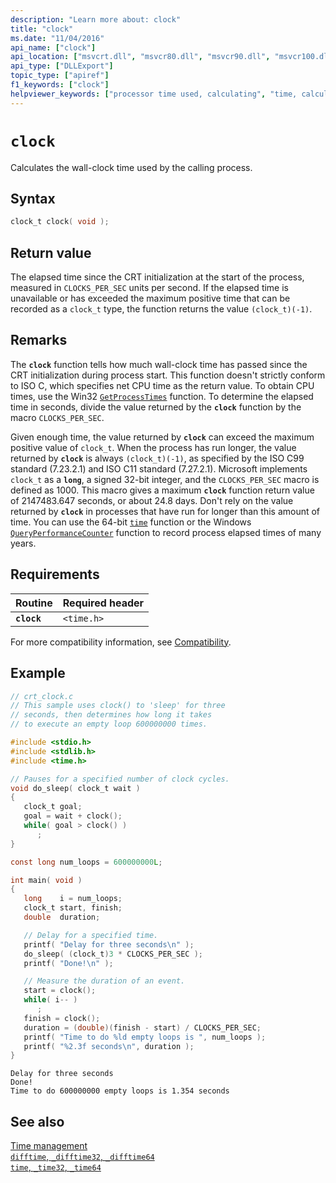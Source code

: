 ```yaml
---
description: "Learn more about: clock"
title: "clock"
ms.date: "11/04/2016"
api_name: ["clock"]
api_location: ["msvcrt.dll", "msvcr80.dll", "msvcr90.dll", "msvcr100.dll", "msvcr100_clr0400.dll", "msvcr110.dll", "msvcr110_clr0400.dll", "msvcr120.dll", "msvcr120_clr0400.dll", "ucrtbase.dll", "api-ms-win-crt-time-l1-1-0.dll"]
api_type: ["DLLExport"]
topic_type: ["apiref"]
f1_keywords: ["clock"]
helpviewer_keywords: ["processor time used, calculating", "time, calculating processor", "clock function", "processor time used", "calculating processor time used"]
---
```

# `clock`

Calculates the wall-clock time used by the calling process.

## Syntax

```C
clock_t clock( void );
```

## Return value

The elapsed time since the CRT initialization at the start of the process, measured in `CLOCKS_PER_SEC` units per second. If the elapsed time is unavailable or has exceeded the maximum positive time that can be recorded as a `clock_t` type, the function returns the value `(clock_t)(-1)`.

## Remarks

The **`clock`** function tells how much wall-clock time has passed since the CRT initialization during process start. This function doesn't strictly conform to ISO C, which specifies net CPU time as the return value. To obtain CPU times, use the Win32 [`GetProcessTimes`](/windows/win32/api/processthreadsapi/nf-processthreadsapi-getprocesstimes) function. To determine the elapsed time in seconds, divide the value returned by the **`clock`** function by the macro `CLOCKS_PER_SEC`.

Given enough time, the value returned by **`clock`** can exceed the maximum positive value of `clock_t`. When the process has run longer, the value returned by **`clock`** is always `(clock_t)(-1)`, as specified by the ISO C99 standard (7.23.2.1) and ISO C11 standard (7.27.2.1). Microsoft implements `clock_t` as a **`long`**, a signed 32-bit integer, and the `CLOCKS_PER_SEC` macro is defined as 1000. This macro gives a maximum **`clock`** function return value of 2147483.647 seconds, or about 24.8 days. Don't rely on the value returned by **`clock`** in processes that have run for longer than this amount of time. You can use the 64-bit [`time`](time-time32-time64.md) function or the Windows [`QueryPerformanceCounter`](/windows/win32/api/profileapi/nf-profileapi-queryperformancecounter) function to record process elapsed times of many years.

## Requirements

|Routine|Required header|
|-------------|---------------------|
|**`clock`**|`<time.h>`|

For more compatibility information, see [Compatibility](../compatibility.md).

## Example

```C
// crt_clock.c
// This sample uses clock() to 'sleep' for three
// seconds, then determines how long it takes
// to execute an empty loop 600000000 times.

#include <stdio.h>
#include <stdlib.h>
#include <time.h>

// Pauses for a specified number of clock cycles.
void do_sleep( clock_t wait )
{
   clock_t goal;
   goal = wait + clock();
   while( goal > clock() )
      ;
}

const long num_loops = 600000000L;

int main( void )
{
   long    i = num_loops;
   clock_t start, finish;
   double  duration;

   // Delay for a specified time.
   printf( "Delay for three seconds\n" );
   do_sleep( (clock_t)3 * CLOCKS_PER_SEC );
   printf( "Done!\n" );

   // Measure the duration of an event.
   start = clock();
   while( i-- )
      ;
   finish = clock();
   duration = (double)(finish - start) / CLOCKS_PER_SEC;
   printf( "Time to do %ld empty loops is ", num_loops );
   printf( "%2.3f seconds\n", duration );
}
```

```Output
Delay for three seconds
Done!
Time to do 600000000 empty loops is 1.354 seconds
```

## See also

[Time management](../time-management.md)\
[`difftime`, `_difftime32`, `_difftime64`](difftime-difftime32-difftime64.md)\
[`time`, `_time32`, `_time64`](time-time32-time64.md)
